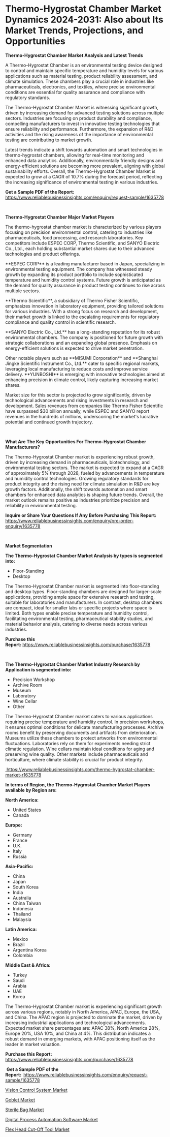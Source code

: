 <p><h1>Thermo-Hygrostat Chamber Market Dynamics 2024-2031: Also about Its Market Trends, Projections, and Opportunities</h1></p><p><strong>Thermo-Hygrostat Chamber Market Analysis and Latest Trends</strong></p>
<p><p>A Thermo-Hygrostat Chamber is an environmental testing device designed to control and maintain specific temperature and humidity levels for various applications such as material testing, product reliability assessment, and climate simulation. These chambers play a crucial role in industries like pharmaceuticals, electronics, and textiles, where precise environmental conditions are essential for quality assurance and compliance with regulatory standards.</p><p>The Thermo-Hygrostat Chamber Market is witnessing significant growth, driven by increasing demand for advanced testing solutions across multiple sectors. Industries are focusing on product durability and compliance, compelling manufacturers to invest in innovative testing technologies that ensure reliability and performance. Furthermore, the expansion of R&D activities and the rising awareness of the importance of environmental testing are contributing to market growth.</p><p>Latest trends indicate a shift towards automation and smart technologies in thermo-hygrostat chambers, allowing for real-time monitoring and enhanced data analytics. Additionally, environmentally friendly designs and energy-efficient solutions are becoming more prevalent, aligning with global sustainability efforts. Overall, the Thermo-Hygrostat Chamber Market is expected to grow at a CAGR of 10.7% during the forecast period, reflecting the increasing significance of environmental testing in various industries.</p></p>
<p><strong>Get a Sample PDF of the Report:&nbsp;</strong> <a href="https://www.reliablebusinessinsights.com/enquiry/request-sample/1635778">https://www.reliablebusinessinsights.com/enquiry/request-sample/1635778</a></p>
<p>&nbsp;</p>
<p><strong>Thermo-Hygrostat Chamber Major Market Players</strong></p>
<p><p>The thermo-hygrostat chamber market is characterized by various players focusing on precision environmental control, catering to industries like pharmaceuticals, food processing, and research laboratories. Key competitors include ESPEC CORP, Thermo Scientific, and SANYO Electric Co., Ltd., each holding substantial market shares due to their advanced technologies and product offerings.</p><p>**ESPEC CORP** is a leading manufacturer based in Japan, specializing in environmental testing equipment. The company has witnessed steady growth by expanding its product portfolio to include sophisticated temperature and humidity control systems. Future growth is anticipated as the demand for quality assurance in product testing continues to rise across multiple sectors.</p><p>**Thermo Scientific**, a subsidiary of Thermo Fisher Scientific, emphasizes innovation in laboratory equipment, providing tailored solutions for various industries. With a strong focus on research and development, their market growth is linked to the escalating requirements for regulatory compliance and quality control in scientific research.</p><p>**SANYO Electric Co., Ltd.** has a long-standing reputation for its robust environmental chambers. The company is positioned for future growth with strategic collaborations and an expanding global presence. Emphasis on energy-efficient solutions is expected to drive market penetration.</p><p>Other notable players such as **MISUMI Corporation** and **Shanghai Jingke Scientific Instrument Co., Ltd.** cater to specific regional markets, leveraging local manufacturing to reduce costs and improve service delivery. **YUNBOSHI** is emerging with innovative technologies aimed at enhancing precision in climate control, likely capturing increasing market shares.</p><p>Market size for this sector is projected to grow significantly, driven by technological advancements and rising investments in research and development. Sales revenues from companies like Thermo Fisher Scientific have surpassed $30 billion annually, while ESPEC and SANYO report revenues in the hundreds of millions, underscoring the market's lucrative potential and continued growth trajectory.</p></p>
<p>&nbsp;</p>
<p><strong>What Are The Key Opportunities For Thermo-Hygrostat Chamber Manufacturers?</strong></p>
<p><p>The Thermo-Hygrostat Chamber market is experiencing robust growth, driven by increasing demand in pharmaceuticals, biotechnology, and environmental testing sectors. The market is expected to expand at a CAGR of approximately 5% through 2028, fueled by advancements in temperature and humidity control technologies. Growing regulatory standards for product integrity and the rising need for climate simulation in R&D are key growth factors. Additionally, the shift towards automation and smart chambers for enhanced data analytics is shaping future trends. Overall, the market outlook remains positive as industries prioritize precision and reliability in environmental testing.</p></p>
<p><strong>Inquire or Share Your Questions If Any Before Purchasing This Report:</strong> <a href="https://www.reliablebusinessinsights.com/enquiry/pre-order-enquiry/1635778">https://www.reliablebusinessinsights.com/enquiry/pre-order-enquiry/1635778</a></p>
<p>&nbsp;</p>
<p><strong>Market Segmentation</strong></p>
<p><strong>The Thermo-Hygrostat Chamber Market Analysis by types is segmented into:</strong></p>
<p><ul><li>Floor-Standing</li><li>Desktop</li></ul></p>
<p><p>The Thermo-Hygrostat Chamber market is segmented into floor-standing and desktop types. Floor-standing chambers are designed for larger-scale applications, providing ample space for extensive research and testing, suitable for laboratories and manufacturers. In contrast, desktop chambers are compact, ideal for smaller labs or specific projects where space is limited. Both types enable precise temperature and humidity control, facilitating environmental testing, pharmaceutical stability studies, and material behavior analysis, catering to diverse needs across various industries.</p></p>
<p><strong>Purchase this Report:&nbsp;</strong><a href="https://www.reliablebusinessinsights.com/purchase/1635778">https://www.reliablebusinessinsights.com/purchase/1635778</a></p>
<p>&nbsp;</p>
<p><strong>The Thermo-Hygrostat Chamber Market Industry Research by Application is segmented into:</strong></p>
<p><ul><li>Precision Workshop</li><li>Archive Room</li><li>Museum</li><li>Laboratory</li><li>Wine Cellar</li><li>Other</li></ul></p>
<p><p>The Thermo-Hygrostat Chamber market caters to various applications requiring precise temperature and humidity control. In precision workshops, it ensures optimal conditions for delicate manufacturing processes. Archive rooms benefit by preserving documents and artifacts from deterioration. Museums utilize these chambers to protect artworks from environmental fluctuations. Laboratories rely on them for experiments needing strict climatic regulation. Wine cellars maintain ideal conditions for aging and preserving wine quality. Other markets include pharmaceuticals and horticulture, where climate stability is crucial for product integrity.</p></p>
<p><a href="https://www.reliablebusinessinsights.com/thermo-hygrostat-chamber-market-r1635778">&nbsp;https://www.reliablebusinessinsights.com/thermo-hygrostat-chamber-market-r1635778</a></p>
<p><strong>In terms of Region, the Thermo-Hygrostat Chamber Market Players available by Region are:</strong></p>
<p>
    <p> <strong> North America: </strong>
        <ul>
            <li>United States</li>
            <li>Canada</li>
        </ul>
        </p> 
    <p> <strong> Europe: </strong>
        <ul>
            <li>Germany</li>
            <li>France</li>
            <li>U.K.</li>
            <li>Italy</li>
            <li>Russia</li>
        </ul>
        </p> 
    <p> <strong> Asia-Pacific: </strong>
        <ul>
            <li>China</li>
            <li>Japan</li>
            <li>South Korea</li>
            <li>India</li>
            <li>Australia</li>
            <li>China Taiwan</li>
            <li>Indonesia</li>
            <li>Thailand</li>
            <li>Malaysia</li>
        </ul>
        </p> 
    <p> <strong> Latin America: </strong>
        <ul>
            <li>Mexico</li>
            <li>Brazil</li>
            <li>Argentina Korea</li>
            <li>Colombia</li>
        </ul>
        </p> 
    <p> <strong> Middle East & Africa: </strong>
        <ul>
            <li>Turkey</li>
            <li>Saudi</li>
            <li>Arabia</li>
            <li>UAE</li>
            <li>Korea</li>
        </ul>
    </p>
    </p>
<p><p>The Thermo-Hygrostat Chamber market is experiencing significant growth across various regions, notably in North America, APAC, Europe, the USA, and China. The APAC region is projected to dominate the market, driven by increasing industrial applications and technological advancements. Expected market share percentages are: APAC 38%, North America 28%, Europe 20%, USA 10%, and China at 4%. This distribution indicates a robust demand in emerging markets, with APAC positioning itself as the leader in market valuation.</p></p>
<p><strong>Purchase this Report: </strong><a href="https://www.reliablebusinessinsights.com/purchase/1635778">https://www.reliablebusinessinsights.com/purchase/1635778</a></p>
<p>&nbsp;<strong>Get a Sample PDF of the Report:&nbsp;&nbsp;</strong><a href="https://www.reliablebusinessinsights.com/enquiry/request-sample/1635778">https://www.reliablebusinessinsights.com/enquiry/request-sample/1635778</a></p>
<p><strong></strong></p>
<p><p><a href="https://www.linkedin.com/pulse/vision-control-system-market-overview-regional-outlook-competitive-yhkme">Vision Control System Market</a></p><p><a href="https://issuu.com/reportprime-2/docs/goblet-market-size-2030.pptx_8e0fc36845a538">Goblet Market</a></p><p><a href="https://issuu.com/reportprime-2/docs/sterile-bag-market-size-2030.pptx_82097812d4a656">Sterile Bag Market</a></p><p><a href="https://www.linkedin.com/pulse/strategic-market-insights-navigating-global-digital-process-ryqye">Digital Process Automation Software Market</a></p><p><a href="https://medium.com/@clumdany/global-flex-head-cut-off-tool-market-by-product-type-by-application-by-region-and-companies-5726808f399d">Flex Head Cut-Off Tool Market</a></p></p>